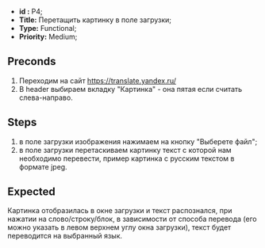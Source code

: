  - **id :** P4;
 - **Title:** Перетащить картинку в поле загрузки;
 - **Type:** Functional;
 - **Priority:** Medium;

## Preconds

1. Переходим на сайт https://translate.yandex.ru/
2. В header выбираем вкладку "Картинка" - она пятая если считать слева-направо.

## Steps

 1. в поле загрузки изображения нажимаем на кнопку "Выберете файл";
 2. в поле загрузки перетаскиваем картинку текст с которой нам необходимо перевести, пример картинка с русским текстом в формате jpeg.
 
## Expected
  
Картинка отобразилась в окне загрузки и текст распознался, при нажатии на слово/строку/блок, в зависимости от способа перевода (его можно указать в левом верхнем углу окна загрузки), текст будет переводится на выбранный язык.